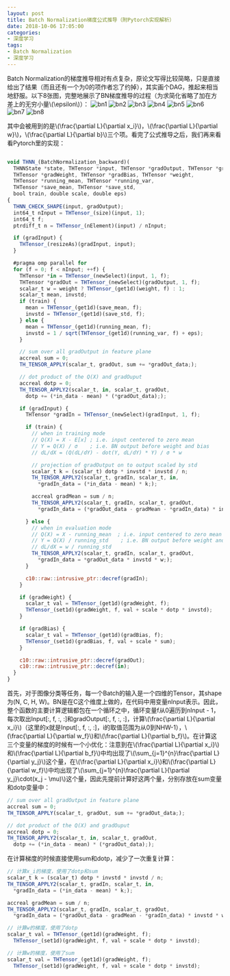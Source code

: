 ```yaml
---
layout: post
title: Batch Normalization梯度公式推导（附Pytorch实现解析）
date: 2018-10-06 17:05:00
categories:
- 深度学习
tags:
- Batch Normalization
- 深度学习
---
```


Batch Normalization的梯度推导相对有点复杂，原论文写得比较简略，只是直接给出了结果（而且还有一个为0的项作者忘了约掉），其实画个DAG，推起来相当地舒服。以下8张图，完整地展示了BN梯度推导的过程（为求简化省略了加在方差上的无穷小量\\(\epsilon\\)）：
![bn1](/public/images/bn1.jpg)
![bn2](/public/images/bn2.jpg)
![bn3](/public/images/bn3.jpg)
![bn4](/public/images/bn4.jpg)
![bn5](/public/images/bn5.jpg)
![bn6](/public/images/bn6.jpg)
![bn7](/public/images/bn7.jpg)
![bn8](/public/images/bn8.jpg)
  
其中会被用到的是\\(\frac{\partial L}{\partial x_i}\\)，\\(\frac{\partial L}{\partial w}\\)，\\(\frac{\partial L}{\partial b}\\)三个项。看完了公式推导之后，我们再来看看Pytorch里的实现：

```javascript

void THNN_(BatchNormalization_backward)(
  THNNState *state, THTensor *input, THTensor *gradOutput, THTensor *gradInput,
  THTensor *gradWeight, THTensor *gradBias, THTensor *weight,
  THTensor *running_mean, THTensor *running_var,
  THTensor *save_mean, THTensor *save_std,
  bool train, double scale, double eps)
{
  THNN_CHECK_SHAPE(input, gradOutput);
  int64_t nInput = THTensor_(size)(input, 1);
  int64_t f;
  ptrdiff_t n = THTensor_(nElement)(input) / nInput;

  if (gradInput) {
    THTensor_(resizeAs)(gradInput, input);
  }

  #pragma omp parallel for
  for (f = 0; f < nInput; ++f) {
    THTensor *in = THTensor_(newSelect)(input, 1, f);
    THTensor *gradOut = THTensor_(newSelect)(gradOutput, 1, f);
    scalar_t w = weight ? THTensor_(get1d)(weight, f) : 1;
    scalar_t mean, invstd;
    if (train) {
      mean = THTensor_(get1d)(save_mean, f);
      invstd = THTensor_(get1d)(save_std, f);
    } else {
      mean = THTensor_(get1d)(running_mean, f);
      invstd = 1 / sqrt(THTensor_(get1d)(running_var, f) + eps);
    }

    // sum over all gradOutput in feature plane
    accreal sum = 0;
    TH_TENSOR_APPLY(scalar_t, gradOut, sum += *gradOut_data;);

    // dot product of the Q(X) and gradOuput
    accreal dotp = 0;
    TH_TENSOR_APPLY2(scalar_t, in, scalar_t, gradOut,
      dotp += (*in_data - mean) * (*gradOut_data););

    if (gradInput) {
      THTensor *gradIn = THTensor_(newSelect)(gradInput, 1, f);

      if (train) {
        // when in training mode
        // Q(X) = X - E[x] ; i.e. input centered to zero mean
        // Y = Q(X) / σ    ; i.e. BN output before weight and bias
        // dL/dX = (Q(dL/dY) - dot(Y, dL/dY) * Y) / σ * w

        // projection of gradOutput on to output scaled by std
        scalar_t k = (scalar_t) dotp * invstd * invstd / n;
        TH_TENSOR_APPLY2(scalar_t, gradIn, scalar_t, in,
          *gradIn_data = (*in_data - mean) * k;);

        accreal gradMean = sum / n;
        TH_TENSOR_APPLY2(scalar_t, gradIn, scalar_t, gradOut,
          *gradIn_data = (*gradOut_data - gradMean - *gradIn_data) * invstd * w;);

      } else {
        // when in evaluation mode
        // Q(X) = X - running_mean  ; i.e. input centered to zero mean
        // Y = Q(X) / running_std    ; i.e. BN output before weight and bias
        // dL/dX = w / running_std
        TH_TENSOR_APPLY2(scalar_t, gradIn, scalar_t, gradOut,
          *gradIn_data = *gradOut_data * invstd * w;);
      }

      c10::raw::intrusive_ptr::decref(gradIn);
    }

    if (gradWeight) {
      scalar_t val = THTensor_(get1d)(gradWeight, f);
      THTensor_(set1d)(gradWeight, f, val + scale * dotp * invstd);
    }

    if (gradBias) {
      scalar_t val = THTensor_(get1d)(gradBias, f);
      THTensor_(set1d)(gradBias, f, val + scale * sum);
    }

    c10::raw::intrusive_ptr::decref(gradOut);
    c10::raw::intrusive_ptr::decref(in);
  }
}

```
首先，对于图像分类等任务，每一个Batch的输入是一个四维的Tensor，其shape为(N, C, H, W)。BN是在C这个维度上做的，在代码中用变量nInput表示。因此，整个函数的主要计算逻辑都包在一个循环之中，循环变量f从0遍历到nInput - 1，每次取出Input[:, f, :, :]和gradOutput[:, f, :, :]，计算\\(\frac{\partial L}{\partial x_i}\\)（这里的x就是Input[:, f, :, :]，i的取值范围为从0到NHW-1），\\(\frac{\partial L}{\partial w_f}\\)和\\(\frac{\partial L}{\partial b_f}\\)。在计算这三个变量的梯度的时候有一个小优化：注意到在\\(\frac{\partial L}{\partial x_i}\\)和\\(\frac{\partial L}{\partial b_f}\\)中均出现了\\(\sum_{j=1}^{n}\frac{\partial L}{\partial y_j}\\)这个量，在\\(\frac{\partial L}{\partial x_i}\\)和\\(\frac{\partial L}{\partial w_f}\\)中均出现了\\(\sum_{j=1}^{n}\frac{\partial L}{\partial y_j}\cdot(x_j - \mu)\\)这个量，因此先提前计算好这两个量，分别存放在sum变量和dotp变量中：

``` javascript
// sum over all gradOutput in feature plane
accreal sum = 0;
TH_TENSOR_APPLY(scalar_t, gradOut, sum += *gradOut_data;);

// dot product of the Q(X) and gradOuput
accreal dotp = 0;
TH_TENSOR_APPLY2(scalar_t, in, scalar_t, gradOut,
  dotp += (*in_data - mean) * (*gradOut_data););
```

在计算梯度的时候直接使用sum和dotp，减少了一次重复计算：

``` javascript
// 计算x_i的梯度，使用了dotp和sum
scalar_t k = (scalar_t) dotp * invstd * invstd / n;
TH_TENSOR_APPLY2(scalar_t, gradIn, scalar_t, in,
  *gradIn_data = (*in_data - mean) * k;);

accreal gradMean = sum / n;
TH_TENSOR_APPLY2(scalar_t, gradIn, scalar_t, gradOut,
  *gradIn_data = (*gradOut_data - gradMean - *gradIn_data) * invstd * w;);
```

``` javascript
// 计算w的梯度，使用了dotp
scalar_t val = THTensor_(get1d)(gradWeight, f);
  THTensor_(set1d)(gradWeight, f, val + scale * dotp * invstd);
```

``` javascript
// 计算w的梯度，使用了sum
scalar_t val = THTensor_(get1d)(gradWeight, f);
  THTensor_(set1d)(gradWeight, f, val + scale * dotp * invstd);
```